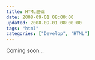```yaml
---
title: HTML基础
date: 2008-09-01 08:00:00
updated: 2008-09-01 08:00:00
tags: "html"
categories: ["Develop", "HTML"]
---
```


Coming soon...
